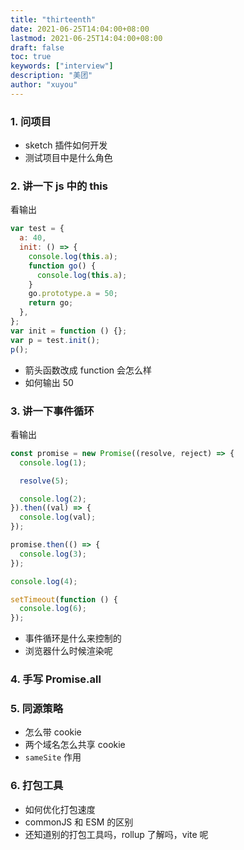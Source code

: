 ```yaml
---
title: "thirteenth"
date: 2021-06-25T14:04:00+08:00
lastmod: 2021-06-25T14:04:00+08:00
draft: false
toc: true
keywords: ["interview"]
description: "美团"
author: "xuyou"
---
```


### 1. 问项目

- sketch 插件如何开发
- 测试项目中是什么角色

### 2. 讲一下 js 中的 this

看输出

```js
var test = {
  a: 40,
  init: () => {
    console.log(this.a);
    function go() {
      console.log(this.a);
    }
    go.prototype.a = 50;
    return go;
  },
};
var init = function () {};
var p = test.init();
p();
```

- 箭头函数改成 function 会怎么样
- 如何输出 50

### 3. 讲一下事件循环

看输出

```js
const promise = new Promise((resolve, reject) => {
  console.log(1);

  resolve(5);

  console.log(2);
}).then((val) => {
  console.log(val);
});

promise.then(() => {
  console.log(3);
});

console.log(4);

setTimeout(function () {
  console.log(6);
});
```

- 事件循环是什么来控制的
- 浏览器什么时候渲染呢

### 4. 手写 Promise.all

### 5. 同源策略

- 怎么带 cookie
- 两个域名怎么共享 cookie
- `sameSite` 作用

### 6. 打包工具

- 如何优化打包速度
- commonJS 和 ESM 的区别
- 还知道别的打包工具吗，rollup 了解吗，vite 呢
